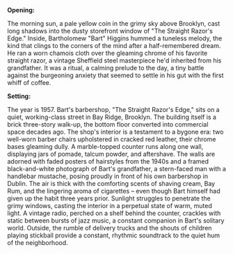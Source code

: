 **Opening:**

The morning sun, a pale yellow coin in the grimy sky above Brooklyn, cast long shadows into the dusty storefront window of "The Straight Razor's Edge." Inside, Bartholomew "Bart" Higgins hummed a tuneless melody, the kind that clings to the corners of the mind after a half-remembered dream. He ran a worn chamois cloth over the gleaming chrome of his favorite straight razor, a vintage Sheffield steel masterpiece he'd inherited from his grandfather. It was a ritual, a calming prelude to the day, a tiny battle against the burgeoning anxiety that seemed to settle in his gut with the first whiff of coffee.

**Setting:**

The year is 1957. Bart's barbershop, "The Straight Razor's Edge," sits on a quiet, working-class street in Bay Ridge, Brooklyn. The building itself is a brick three-story walk-up, the bottom floor converted into commercial space decades ago. The shop's interior is a testament to a bygone era: two well-worn barber chairs upholstered in cracked red leather, their chrome bases gleaming dully. A marble-topped counter runs along one wall, displaying jars of pomade, talcum powder, and aftershave. The walls are adorned with faded posters of hairstyles from the 1940s and a framed black-and-white photograph of Bart's grandfather, a stern-faced man with a handlebar mustache, posing proudly in front of his own barbershop in Dublin. The air is thick with the comforting scents of shaving cream, Bay Rum, and the lingering aroma of cigarettes – even though Bart himself had given up the habit three years prior. Sunlight struggles to penetrate the grimy windows, casting the interior in a perpetual state of warm, muted light. A vintage radio, perched on a shelf behind the counter, crackles with static between bursts of jazz music, a constant companion in Bart's solitary world. Outside, the rumble of delivery trucks and the shouts of children playing stickball provide a constant, rhythmic soundtrack to the quiet hum of the neighborhood.
